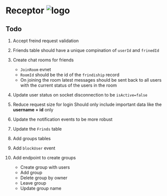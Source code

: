 # Receptor <img src="https://user-images.githubusercontent.com/72753578/184504831-cc928f04-9781-4cab-9a8f-a56c66f0beb5.png" alt="logo" title="Receptor"/>


## Todo

1. Accept freind request validation
2. Friends table should have a unique compination of `userId` and `frinedId`
3. Create chat rooms for friends

   - `JoinRoom` evnet
   - `RoomId` should be the id of the `frindiship` record
   - On joining the room latest messages should be sent back to all users with the current status of the users in the room

4. Update user status on socket disconnection to be `isActive=false`
5. Reduce request size for login
   Should only include important data like the **username + id** only
6. Update the notification events to be more robust
7. Update the `Frinds` table
8. Add groups tables
9. Add `blockUser` event
10. Add endpoint to create groups
    - Create group with users
    - Add group
    - Delete group by owner
    - Leave group
    - Update group name
